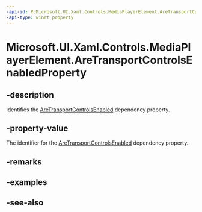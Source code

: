 ```yaml
---
-api-id: P:Microsoft.UI.Xaml.Controls.MediaPlayerElement.AreTransportControlsEnabledProperty
-api-type: winrt property
---
```


<!-- Property syntax
public Windows.UI.Xaml.DependencyProperty AreTransportControlsEnabledProperty { get; }
-->

# Microsoft.UI.Xaml.Controls.MediaPlayerElement.AreTransportControlsEnabledProperty

## -description
Identifies the [AreTransportControlsEnabled](mediaplayerelement_aretransportcontrolsenabled.md) dependency property.

## -property-value
The identifier for the [AreTransportControlsEnabled](mediaplayerelement_aretransportcontrolsenabled.md) dependency property.

## -remarks

## -examples

## -see-also
